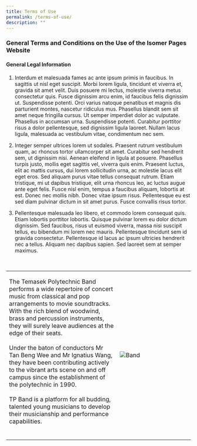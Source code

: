 ```yaml
---
title: Terms of Use
permalink: /terms-of-use/
description: ""
---
```

### **General Terms and Conditions on the Use of the Isomer Pages Website**

#### **General Legal Information**

1. Interdum et malesuada fames ac ante ipsum primis in faucibus. In sagittis ut nisl eget suscipit. Morbi lorem ligula, tincidunt et viverra et, gravida sit amet velit. Duis posuere mi lectus, molestie viverra metus consectetur quis. Fusce dignissim arcu enim, id faucibus felis dignissim ut. Suspendisse potenti. Orci varius natoque penatibus et magnis dis parturient montes, nascetur ridiculus mus. Phasellus blandit sem sit amet neque fringilla cursus. Ut semper imperdiet dolor ac vulputate. Phasellus in accumsan urna. Suspendisse potenti. Curabitur porttitor risus a dolor pellentesque, sed dignissim ligula laoreet. Nullam lacus ligula, malesuada ac vestibulum vitae, condimentum nec sem.

2. Integer semper ultrices lorem ut sodales. Praesent rutrum vestibulum quam, ac rhoncus tortor ullamcorper sit amet. Curabitur sed hendrerit sem, ut dignissim nisi. Aenean eleifend in ligula at posuere. Phasellus turpis justo, mollis eget sagittis vel, viverra quis enim. Praesent luctus, elit ac mattis cursus, dui lorem sollicitudin urna, ac molestie lacus elit eget eros. Sed aliquam purus vitae tellus consequat rutrum. Etiam tristique, mi ut dapibus tristique, elit urna rhoncus leo, ac luctus augue ante eget felis. Fusce nisl enim, tempus a faucibus aliquam, lobortis at est. Donec nec mollis nibh. Donec vitae ipsum risus. Pellentesque eu est sed diam pulvinar dictum in sit amet purus. Fusce convallis risus tortor.

3. Pellentesque malesuada leo libero, et commodo lorem consequat quis. Etiam lobortis porttitor lobortis. Quisque pulvinar lorem eu dolor dictum dignissim. Sed faucibus, risus ut euismod viverra, massa nisi suscipit tellus, eu bibendum mi lorem nec mauris. Pellentesque tincidunt sem id gravida consectetur. Pellentesque id lacus ac ipsum ultricies hendrerit nec a tellus. Aliquam nec dapibus sapien. Sed laoreet sem at semper maximus.

<br>

<table>
	<tbody>
		<tr>
			<td>
				<p>
                    The Temasek Polytechnic Band performs a wide repertoire of concert music from classical and pop arrangements to movie soundtracks. With the rich blend of woodwind, brass and percussion instruments, they will surely leave audiences at the edge of their seats. 
					<br>
					<br>
                    Under the baton of conductors Mr Tan Beng Wee and Mr Ignatius Wang, they have been contributing actively to the vibrant arts scene on and off campus since the establishment of the polytechnic in 1990.
					<br>
					<br>
                    TP Band is a platform for all budding, talented young musicians to develop their musicianship and performance capabilities.
                    <br>
                    <br>
				</p>
			</td>
			<td style="width:40%">
				<img alt="Band" style="display:block;margin-left:auto;margin-right:auto;" src="https://hosting.photobucket.com/images/i/tracyng81/Ivan_Ng.jpg?width=320&amp;height=320&amp;fit=bounds">
			</td>
		</tr>
	</tbody>
</table>